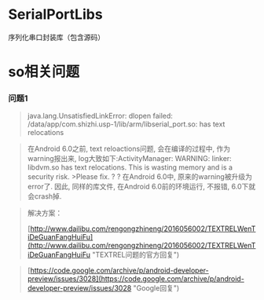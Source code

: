 # SerialPortLibs
序列化串口封装库（包含源码）



# so相关问题

### 问题1

>java.lang.UnsatisfiedLinkError: dlopen failed: /data/app/com.shizhi.usp-1/lib/arm/libserial_port.so: has text relocations

> 在Android 6.0之前, text reloactions问题, 会在编译的过程中, 作为warning报出来, log大致如下:ActivityManager: WARNING: linker: libdvm.so has text relocations. This is wasting memory and is a security risk. >Please fix. ? ? 在Android 6.0中, 原来的warning被升级为error了. 因此, 同样的库文件, 在Android 6.0前的环境运行, 不报错, 6.0下就会crash掉.

> 解决方案：
> 
> [http://www.dailibu.com/rengongzhineng/2016056002/TEXTRELWenTiDeGuanFangHuiFu](http://www.dailibu.com/rengongzhineng/2016056002/TEXTRELWenTiDeGuanFangHuiFu "TEXTREL问题的官方回复")

>[https://code.google.com/archive/p/android-developer-preview/issues/3028](https://code.google.com/archive/p/android-developer-preview/issues/3028 "Google回复")